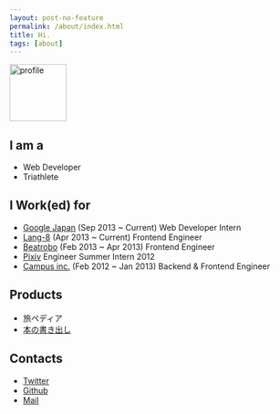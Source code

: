 ```yaml
---
layout: post-no-feature
permalink: /about/index.html
title: Hi.
tags: [about]
---
```


<img src="{{site.owner.avatar}}" alt="profile" style="width: 100px;">

## I am a
- Web Developer
- Triathlete

## I Work(ed) for
- [Google Japan](https://www.google.co.jp/) (Sep 2013 ~ Current) Web Developer Intern
- [Lang-8](http://lang-8.com/) (Apr 2013 ~ Current) Frontend Engineer
- [Beatrobo](https://beatrobo.com) (Feb 2013 ~ Apr 2013) Frontend Engineer
- [Pixiv](http://www.pixiv.net/) Engineer Summer Intern 2012
- [Campus inc.](http://campus-inc.org/) (Feb 2012 ~ Jan 2013) Backend & Frontend Engineer

## Products
- 旅ペディア
- [本の書き出し](http://kakidashi.com)

## Contacts
- [Twitter](http://twitter.com/tak0303)
- [Github](https://github.com/tak0303)
- [Mail](mailto:tak1240@gmail.com)
